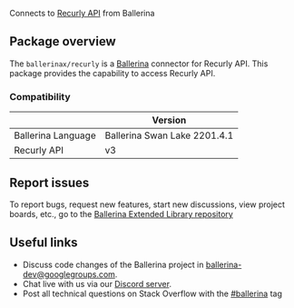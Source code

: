 Connects to [Recurly API](https://developers.recurly.com/api/v2021-02-25/index.html) from Ballerina

## Package overview
The `ballerinax/recurly` is a [Ballerina](https://ballerina.io/) connector for Recurly API.
This package provides the capability to access Recurly API.

### Compatibility
|                               | Version                         |
|-------------------------------|---------------------------------|
| Ballerina Language            | Ballerina Swan Lake 2201.4.1      | 
| Recurly API                   | v3                              |

## Report issues
To report bugs, request new features, start new discussions, view project boards, etc., go to the [Ballerina Extended Library repository](https://github.com/ballerina-platform/ballerina-extended-library)

## Useful links
- Discuss code changes of the Ballerina project in [ballerina-dev@googlegroups.com](mailto:ballerina-dev@googlegroups.com).
- Chat live with us via our [Discord server](https://discord.gg/ballerinalang).
- Post all technical questions on Stack Overflow with the [#ballerina](https://stackoverflow.com/questions/tagged/ballerina) tag
